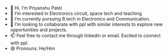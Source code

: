 - 👋 Hi, I’m Priyanshu Patel 
- 👀 I’m interested in Electronics circuit, space tech and teaching  
- 🌱 I’m currently pursuing B.tech in Electronics and Communication.
- 💞️ I’m looking to collaborate with ppl with similar interests to explore new opportunities and projects.
- 📫 Feel free to contact me through linkedin or email. Excited to connect with ppl.
- 😄 Pronouns: He/Him
  

<!---
priyanshu0915/priyanshu0915 is a ✨ special ✨ repository because its `README.md` (this file) appears on your GitHub profile.
You can click the Preview link to take a look at your changes.
--->
